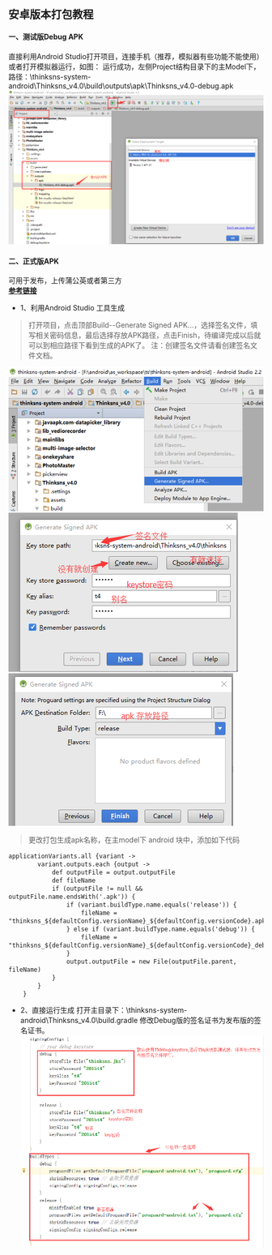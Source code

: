 ## 安卓版本打包教程

#### 一、测试版Debug APK  
直接利用Android Studio打开项目，连接手机（推荐，模拟器有些功能不能使用）或者打开模拟器运行，如图：
运行成功，左侧Project结构目录下的主Model下，路径：\thinksns-system-android\Thinksns_v4.0\build\outputs\apk\Thinksns_v4.0-debug.apk  
![apk_location](..\image\apk_location.png)

#### 二、正式版APK
可用于发布，上传蒲公英或者第三方  
[**参考链接**](http://jingyan.baidu.com/article/5552ef47e5d18d518efbc96b.html) 
- 1、利用Android Studio 工具生成

 > 打开项目，点击顶部Build--Generate Signed APK...，选择签名文件，填写相关密码信息，最后选择存放APK路径，点击Finish，待编译完成以后就可以到相应路径下看到生成的APK了。
注：创建签名文件请看创建签名文件文档。

![apk_location_1](..\image\apk_location_1.png)
![apk_location_2](..\image\apk_location_2.png)
![apk_location_3](..\image\apk_location_3.png)

 > 更改打包生成apk名称，在主model下 android 块中，添加如下代码
```
applicationVariants.all {variant ->
        variant.outputs.each {output ->
            def outputFile = output.outputFile
            def fileName
            if (outputFile != null && outputFile.name.endsWith('.apk')) {
                if (variant.buildType.name.equals('release')) {
                    fileName = "thinksns_${defaultConfig.versionName}_${defaultConfig.versionCode}.apk"
                } else if (variant.buildType.name.equals('debug')) {
                    fileName = "thinksns_${defaultConfig.versionName}_${defaultConfig.versionCode}_debug.apk"
                }
                output.outputFile = new File(outputFile.parent, fileName)
            }
        }
    }
```

- 2、直接运行生成
打开主目录下：\thinksns-system-android\Thinksns_v4.0\build.gradle
修改Debug版的签名证书为发布版的签名证书。 
![apk_location_4](..\image\apk_location_4.png)
